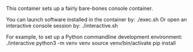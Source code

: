 This container sets up a fairly bare-bones console container.

You can launch software installed in the container by:
  ./exec.sh <program>
Or open an interactive console session by:
  ./interactive.sh

For example, to set up a Python commandline development environment:
  ./interactive
  python3 -m venv venv
  source venv/bin/activate
  pip install <packages>
